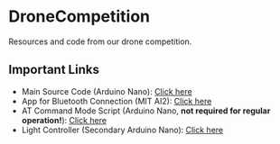 # DroneCompetition

Resources and code from our drone competition.

## Important Links

- Main Source Code (Arduino Nano): [Click here](https://github.com/JavaJokers/DroneCompetition/blob/main/MainCode/MainCode.ino)
- App for Bluetooth Connection (MIT AI2): [Click here](https://github.com/JavaJokers/DroneCompetition/blob/main/LedControlWithBluetooth.aia?raw=true)
- AT Command Mode Script (Arduino Nano, **not required for regular operation!**): [Click here](https://github.com/JavaJokers/DroneCompetition/blob/main/ATcommand/ATcommand.ino)
- Light Controller (Secondary Arduino Nano): [Click here](https://github.com/JavaJokers/DroneCompetition/blob/main/LightController/LightController.ino)
